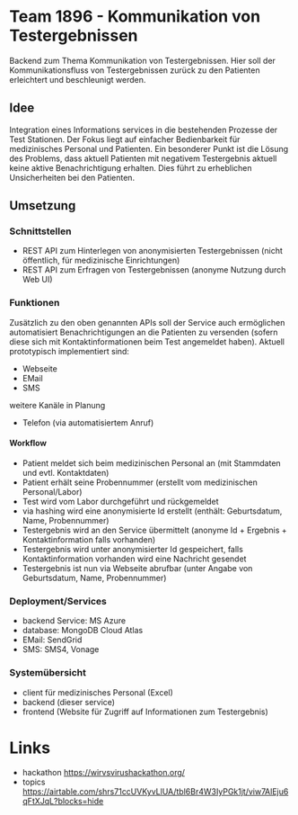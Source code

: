 # Team 1896 - Kommunikation von Testergebnissen
Backend zum Thema Kommunikation von Testergebnissen. Hier soll der Kommunikationsfluss von Testergebnissen zurück zu den Patienten 
erleichtert und beschleunigt werden. 
## Idee
Integration eines Informations services in die bestehenden Prozesse der Test Stationen. Der Fokus liegt auf einfacher Bedienbarkeit 
für medizinisches Personal und Patienten. 
Ein besonderer Punkt ist die Lösung des Problems, dass aktuell Patienten mit negativem Testergebnis aktuell keine aktive 
Benachrichtigung erhalten. Dies führt zu erheblichen Unsicherheiten bei den Patienten.

## Umsetzung

### Schnittstellen
* REST API zum Hinterlegen von anonymisierten Testergebnissen (nicht öffentlich, für medizinische Einrichtungen)
* REST API zum Erfragen von Testergebnissen (anonyme Nutzung durch Web UI)

### Funktionen
Zusätzlich zu den oben genannten APIs soll der Service auch ermöglichen automatisiert Benachrichtigungen an die Patienten zu versenden
(sofern diese sich mit Kontaktinformationen beim Test angemeldet haben). Aktuell prototypisch implementiert sind: 
* Webseite
* EMail
* SMS

weitere Kanäle in Planung
* Telefon (via automatisiertem Anruf)

#### Workflow
* Patient meldet sich beim medizinischen Personal an (mit Stammdaten und evtl. Kontaktdaten)
* Patient erhält seine Probennummer (erstellt vom medizinischen Personal/Labor)
* Test wird vom Labor durchgeführt und rückgemeldet
* via hashing wird eine anonymisierte Id erstellt (enthält: Geburtsdatum, Name, Probennummer)
* Testergebnis wird an den Service übermittelt (anonyme Id + Ergebnis + Kontaktinformation falls vorhanden)
* Testergebnis wird unter anonymisierter Id gespeichert, falls Kontaktinformation vorhanden wird eine Nachricht gesendet
* Testergebnis ist nun via Webseite abrufbar (unter Angabe von Geburtsdatum, Name, Probennummer)

### Deployment/Services
* backend Service: MS Azure
* database: MongoDB Cloud Atlas
* EMail: SendGrid
* SMS: SMS4, Vonage

### Systemübersicht

* client für medizinisches Personal (Excel)
* backend (dieser service)
* frontend (Website für Zugriff auf Informationen zum Testergebnis)

# Links
* hackathon https://wirvsvirushackathon.org/
* topics https://airtable.com/shrs71ccUVKyvLlUA/tbl6Br4W3IyPGk1jt/viw7AlEju6qFtXJqL?blocks=hide

